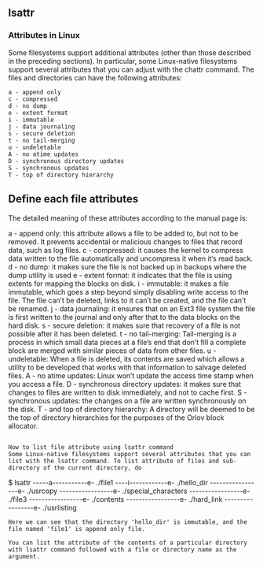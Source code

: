 ## lsattr

### Attributes in Linux
Some filesystems support additional attributes (other than those described in the preceding sections). In particular, some Linux-native filesystems support several attributes that you can adjust with the chattr command. The files and directories can have the following attributes:


```
a - append only
c - compressed
d - no dump
e - extent format
i - immutable
j - data journaling
s - secure deletion
t - no tail-merging
u - undeletable
A - no atime updates
D - synchronous directory updates
S - synchronous updates
T - top of directory hierarchy
```
## Define each file attributes
The detailed meaning of these attributes according to the manual page is:

a - append only: this attribute allows a file to be added to, but not to be removed. It prevents accidental or malicious changes to files that record data, such as log files.
c - compressed: it causes the kernel to compress data written to the file automatically and uncompress it when it’s read back.
d - no dump: it makes sure the file is not backed up in backups where the dump utility is used
e - extent format: it indicates that the file is using extents for mapping the blocks on disk.
i - immutable: it makes a file immutable, which goes a step beyond simply disabling write access to the file. The file can’t be deleted, links to it can’t be created, and the file can’t be renamed.
j - data journaling: it ensures that on an Ext3 file system the file is first written to the journal and only after that to the data blocks on the hard disk.
s - secure deletion: it makes sure that recovery of a file is not possible after it has been deleted.
t - no tail-merging: Tail-merging is a process in which small data pieces at a file’s end that don’t fill a complete block are merged with similar pieces of data from other files.
u - undeletable: When a file is deleted, its contents are saved which allows a utility to be developed that works with that information to salvage deleted files.
A - no atime updates: Linux won’t update the access time stamp when you access a file.
D - synchronous directory updates: it makes sure that changes to files are written to disk immediately, and not to cache first.
S - synchronous updates: the changes on a file are written synchronously on the disk.
T - and top of directory hierarchy: A directory will be deemed to be the top of directory hierarchies for the purposes of the Orlov block allocator.
```

How to list file attribute using lsattr command
Some Linux-native filesystems support several attributes that you can list with the lsattr command. To list attribute of files and sub-directory of the current directory, do
```
$ lsattr
 -----a-----------e- ./file1
 ----i------------e- ./hello_dir
 -----------------e- ./usrcopy
 -----------------e- ./special_characters
 -----------------e- ./file3
 -----------------e- ./contents
 -----------------e- ./hard_link
 -----------------e- ./usrlisting
```
Here we can see that the directory 'hello_dir' is immutable, and the file named 'file1' is append only file.

You can list the attribute of the contents of a particular directory with lsattr command followed with a file or directory name as the argument.
